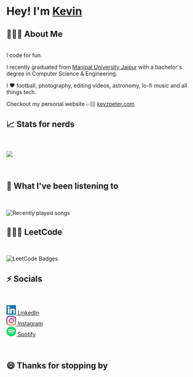 <h1>Hey! I'm <a href="https://kevzpeter.com">Kevin</a></h1>

<h2>🙋🏽‍♂️ About Me</h2>
<br />
I code for fun.

I recently graduated from [Manipal University Jaipur](https://jaipur.manipal.edu "College website!") with a bachelor's degree in Computer Science & Engineering.

I ❤ football, photography, editing videos, astronomy, lo-fi music and all things tech.

Checkout my personal website 👉🏽 [kevzpeter.com](https://kevzpeter.com)
<br />
<h2>📈 Stats for nerds</h2>
<br />
<p>
<img src="https://github-readme-stats.vercel.app/api?username=kevzpeter&border_radius=10px&title_color=fff&text_color=fff&show_icons=true&bg_color=45,00f260,0575e6&icon_color=212121&hide_border=true" />
</p>
<br />
<h2>🎵 What I've been listening to</h2>
<br />

![Recently played songs](https://spotify-recently-played-readme.vercel.app/api?user=kevzpeter)
<br />

<h2>🧑🏽‍💻 LeetCode</h2>
<br />

![LeetCode Badges](https://leetcode-badge-showcase.vercel.app/api?username=kevzpeter&theme=beach&filter=comp)
<br />

<h2>⚡ Socials</h2>
<br />
<p>
  <a href="https://www.linkedin.com/in/kevinpeterk">
    <img width="25" height="25" src="/icons/linkedin.svg">
    <span>LinkedIn</span>
  </a> 
  <br />
  <a href="https://www.instagram.com/kevzpeter">
    <img width="25" height="25" src="/icons/instagram.svg">
    <span>Instagram</span>
  </a> 
  <br />
  <a href="https://open.spotify.com/user/kevzpeter">
    <img width="25" height="25" src="/icons/spotify.svg">
    <span>Spotify</span>
  </a> 
  <br />
</p>
<br />

<h2>😄 Thanks for stopping by</h2>
